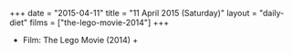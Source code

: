 +++
date = "2015-04-11"
title = "11 April 2015 (Saturday)"
layout = "daily-diet"
films = ["the-lego-movie-2014"]
+++


* Film: The Lego Movie (2014) +